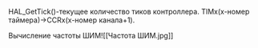 HAL_GetTick()-текущее количество тиков контроллера.
TIMx(x-номер таймера)->CCRx(x-номер канала+1).

Вычисление частоты ШИМ![[Частота ШИМ.jpg]]